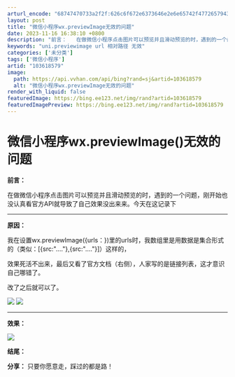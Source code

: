 ```yaml
---
arturl_encode: "68747470733a2f2f:626c6f672e6373646e2e6e65742f47726579436173746c652f:61727469636c652f64657461696c732f313033363138353739"
layout: post
title: "微信小程序wx.previewImage无效的问题"
date: 2023-11-16 16:38:10 +0800
description: "前言：   在做微信小程序点击图片可以预览并且滑动预览的时，遇到的一个问题，刚开始也没认真看官方AP"
keywords: "uni.previewimage url 相对路径 无效"
categories: ['未分类']
tags: ['微信小程序']
artid: "103618579"
image:
  path: https://api.vvhan.com/api/bing?rand=sj&artid=103618579
  alt: "微信小程序wx.previewImage无效的问题"
render_with_liquid: false
featuredImage: https://bing.ee123.net/img/rand?artid=103618579
featuredImagePreview: https://bing.ee123.net/img/rand?artid=103618579
---
```


# 微信小程序wx.previewImage()无效的问题

**前言：**

在做微信小程序点击图片可以预览并且滑动预览的时，遇到的一个问题，刚开始也没认真看官方API就导致了自己效果没出来来。今天在这记录下

---

**原因：**

我在设置wx.previewImage({urls：})里的urls时，我数组里是用数据是集合形式的（类似：[{src:"...."},{src:"...."}]）这样的，

效果死活不出来，最后又看了官方文档（右侧），人家写的是链接列表，这才意识自己哪错了。

改了之后就可以了。

![](https://i-blog.csdnimg.cn/blog_migrate/05bc57093d56dee361ab6c80a07e9afb.png)
![](https://i-blog.csdnimg.cn/blog_migrate/0fb1c4b3125a24c7c22ceba3f409b20b.png)

---

**效果：**

![](https://i-blog.csdnimg.cn/blog_migrate/b5ce568340953d2334d890a028016338.png)

**结尾：**

**分享：**
只要你愿意走，踩过的都是路！